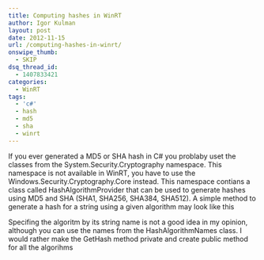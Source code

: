 ```yaml
---
title: Computing hashes in WinRT
author: Igor Kulman
layout: post
date: 2012-11-15
url: /computing-hashes-in-winrt/
onswipe_thumb:
  - SKIP
dsq_thread_id:
  - 1407833421
categories:
  - WinRT
tags:
  - 'c#'
  - hash
  - md5
  - sha
  - winrt
---
```

If you ever generated a MD5 or SHA hash in C# you problaby uset the classes from the System.Security.Cryptography namespace. This namespace is not available in WinRT, you have to use the Windows.Security.Cryptography.Core instead. This namespace contians a class called HashAlgorithmProvider that can be used to generate hashes using MD5 and SHA (SHA1, SHA256, SHA384, SHA512). A simple method to generate a hash for a string using a given algorithm may look like this

Specifing the algoritm by its string name is not a good idea in my opinion, although you can use the names from the HashAlgorithmNames class. I would rather make the GetHash method private and create public method for all the algorihms